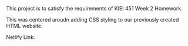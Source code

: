 This project is to satisfy the requirements of KIEI 451 Week 2 Homework.

This was centered aroudn adding CSS styling to our previously created HTML website.

Netlify Link:


